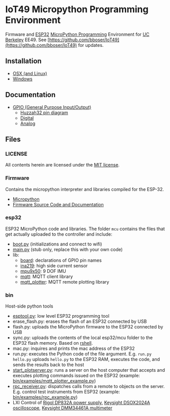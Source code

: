 # IoT49 Micropython Programming Environment 

Firmware and [ESP32](https://esp32.com) [MicroPython Programming](http://www.micropython.org) Environment for [UC Berkeley](http://www.berkeley.edu) EE49. See [https://github.com/bboser/IoT49](https://github.com/bboser/IoT49) for updates.

## Installation

* [OSX (and Linux)](doc/osx.md)
* [Windows](doc/windows.md)

## Documentation

* [GPIO (General Purpose Input/Output)](doc/gpio.md)
   * [Huzzah32 pin diagram](doc/huzzah32_pins.png)
   * [Digital](doc/digital_io.md)
   * [Analog](doc/analog_io.md)

## Files

### LICENSE
All contents herein are licensed under the [MIT license](LICENSE).

### Firmware
Contains the micropython interpreter and libraries compiled for the ESP-32.

* [Micropython](http://www.micropython.org)
* [Firmware Source Code and Documentation](https://github.com/loboris/MicroPython_ESP32_psRAM_LoBo)

### esp32

ESP32 MicroPython code and libraries. The folder `mcu` contains the files that get actually uploaded to the controller and include:

* [boot.py](esp32/mcu/boot.py) (initializations and connect to wifi)
* [main.py](esp32/mcu/main.py) (stub only, replace this with your own code)
* lib:
	* [board](esp32/mcu/lib/board.py): declarations of GPIO pin names
	* [ina219](https://github.com/chrisb2/pyb_ina219): high side current sensor
	* [mpu9x50](https://github.com/micropython-IMU/micropython-mpu9x50): 9 DOF IMU
	* [mqtt](https://github.com/micropython/micropython-lib/blob/master/umqtt.simple/umqtt/simple.py): MQTT client library
	* [mqtt_plotter](): MQTT remote plotting library

### bin

Host-side python tools

* [esptool.py](https://github.com/espressif/esptool): low level ESP32 programming tool
* erase_flash.py: erases the flash of an ESP32 connected by USB
* flash.py: uploads the MicroPython firmware to the ESP32 connected by USB
* sync.py: uploads the contents of the local esp32/mcu folder to the ESP32 flash memory. Based on [rshell](https://github.com/dhylands/rshell).
* mac.py: inquires and prints the mac address of the ESP32
* run.py: executes the Python code of the file argument. E.g. `run.py hello.py` uploads `hello.py` to the ESP32 RAM, executes the code, and sends the results back to the host
* [start_plotserver.py](bin/start_plotserver.py): runs a server on the host computer that accepts and executes plotting commands issued on the ESP32 (example: [bin/examples/mqtt_plotter_example.py](bin/examples/mqtt_plotter_example.py))
* [rpc_receiver.py](bin/rpc_receiver.py): dispatches calls from a remote to objects on the server. E.g. control test instruments from ESP32 (example: [bin/examples/rpc_example.py](bin/examples/rpc_example.py))
* LXI Control of [Rigol DP832A power supply](bin/examples/dp832a_example.py), [Keysight DSOX2024A oscilloscope](bin/examples/dsox2024a_example.py), [Keysight DMM34461A multimeter](bin/examples/dmm34461a_example.py)